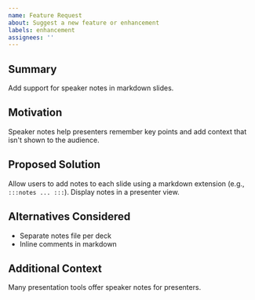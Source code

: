 ```yaml
---
name: Feature Request
about: Suggest a new feature or enhancement
labels: enhancement
assignees: ''
---
```


## Summary

Add support for speaker notes in markdown slides.

## Motivation

Speaker notes help presenters remember key points and add context that isn't shown to the audience.

## Proposed Solution

Allow users to add notes to each slide using a markdown extension (e.g., `:::notes ... :::`). Display notes in a presenter view.

## Alternatives Considered

- Separate notes file per deck
- Inline comments in markdown

## Additional Context

Many presentation tools offer speaker notes for presenters.
